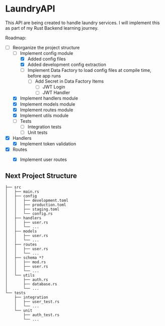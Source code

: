 # LaundryAPI

This API are being created to handle laundry services. I will implement this as part of my Rust Backend learning journey.

Roadmap:
- [ ] Reorganize the project structure
  - [ ] Implement config module
    - [x] Added config files
    - [x] Added development config extraction
    - [ ] Implement Data Factory to load config files at compile time, before app runs
      - [ ] Add Secret in Data Factory Items
        - [ ] JWT Login
        - [ ] JWT Handler
  - [x] Implement handlers module
  - [x] Implement models module
  - [x] Implement routes module
  - [x] Implement utils module
  - [ ] Tests
    - [ ] Integration tests
    - [ ] Unit tests
- [x] Handlers
  - [x] Implement token validation
- [x] Routes
  - [x] Implement user routes


## Next Project Structure

```├── Cargo.toml
├── src
│   ├── main.rs
│   ├── config
│   │   ├── development.toml
│   │   ├── production.toml
│   │   ├── staging.toml
│   │   └── config.rs
│   ├── handlers
│   │   ├── user.rs
│   │   └── ...
│   ├── models
│   │   ├── user.rs
│   │   └── ...
│   ├── routes
│   │   ├── user.rs
│   │   └── ...
│   ├── schema *?
│   │   ├── mod.rs
│   │   ├── user.rs
│   │   └── ...
│   └── utils
│       ├── auth.rs
│       ├── database.rs
│       └── ...
└── tests
    ├── integration
    │   ├── user_test.rs
    │   └── ...
    └── unit
        ├── auth_test.rs
        └── ...
```
